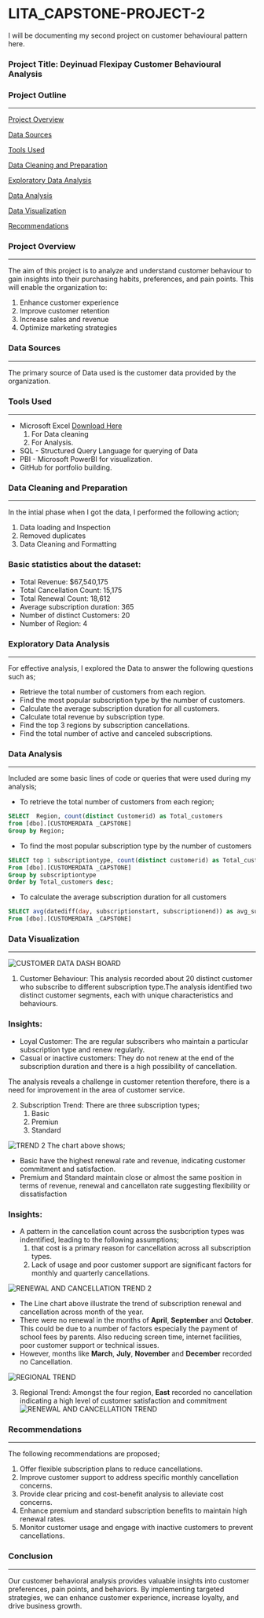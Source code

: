 # LITA_CAPSTONE-PROJECT-2
I will be documenting  my second project on customer behavioural pattern here.

### Project Title: Deyinuad Flexipay Customer Behavioural Analysis

### Project Outline
---

[Project Overview](#project-overview)

[Data Sources](#data-sources)

[Tools Used](#tools-used)

[Data Cleaning and Preparation](#data-cleaning-and-preparation)

[Exploratory Data Analysis](#exploratory-data-analysis)

[Data Analysis](#data-analysis)

[Data Visualization](#data-visualization)

[Recommendations](#recommendations)



### Project Overview
---
The aim of this project is to analyze and understand customer behaviour to gain insights into their purchasing habits, preferences, and pain points. This will enable the organization to:
 1. Enhance customer experience
 2. Improve customer retention
 3. Increase sales and revenue
 4. Optimize marketing strategies

### Data Sources
---
The primary source of Data used is the customer data provided by the organization.

### Tools Used
---
- Microsoft Excel [Download Here](https://1drv.ms/x/c/aad348901d0848c9/EVv2v2mzdsVEgBKDRT5cED4Bf0CpP803ccyhAtIAQ2wbgg)
  1. For Data cleaning
  2. For Analysis.
- SQL - Structured Query Language for querying of Data
- PBI - Microsoft PowerBI for visualization.
- GitHub for portfolio building.

### Data Cleaning and Preparation
---
 In the intial phase when I got the data, I performed the following action;
  1. Data loading and Inspection
  2. Removed duplicates
  3. Data Cleaning and Formatting

### Basic statistics about the dataset:
- Total Revenue: $67,540,175
- Total Cancellation Count: 15,175
- Total Renewal Count: 18,612
- Average subscription duration: 365
- Number of distinct Customers: 20
- Number of Region: 4

### Exploratory Data Analysis
---
For effective analysis, I explored the Data to answer the following questions such as;
 - Retrieve the total number of customers from each region.
 - Find the most popular subscription type by the number of customers.
 - Calculate the average subscription duration for all customers.
 - Calculate total revenue by subscription type.
 - Find the top 3 regions by subscription cancellations.
 - Find the total number of active and canceled subscriptions.
   
### Data Analysis
---
Included are some basic lines of code or queries that were used during my analysis;  

 - To retrieve the total number of customers from each region;

```SQL
SELECT  Region, count(distinct Customerid) as Total_customers 
from [dbo].[CUSTOMERDATA _CAPSTONE]
Group by Region;
```

 - To find the most popular subscription type by the number of customers

```SQL
SELECT top 1 subscriptiontype, count(distinct customerid) as Total_customers
From [dbo].[CUSTOMERDATA _CAPSTONE]
Group by subscriptiontype 
Order by Total_customers desc;
```

 - To calculate the average subscription duration for all customers
```SQL
SELECT avg(datediff(day, subscriptionstart, subscriptionend)) as avg_subscription_duration
From [dbo].[CUSTOMERDATA _CAPSTONE]
```


### Data Visualization
---
![CUSTOMER DATA DASH BOARD](https://github.com/user-attachments/assets/1f7bccfd-f910-43d2-ac0c-62620b3998e0)
1. Customer Behaviour: This analysis recorded about 20 distinct customer who subscribe to different subscription type.The analysis identified two distinct customer segments, each with unique characteristics and behaviours.
    
### Insights:
 - Loyal Customer: The are regular subscribers who maintain a particular subscription type and renew regularly.
 - Casual or inactive customers: They do not renew at the end of the subscription duration and there is a high possibility of cancellation.
   
The analysis reveals a challenge in customer retention therefore, there is a need for improvement in the area of customer service.

2. Subscription Trend: There are three subscription types;
      1. Basic
      2. Premiun
      3. Standard
   
![TREND 2](https://github.com/user-attachments/assets/40aae385-1e00-454f-98b0-7cc78470815f)
The chart above shows;
  - Basic have the highest renewal rate and revenue, indicating customer commitment and satisfaction.
  - Premium and Standard maintain close or almost the same position in terms of revenue, renewal and cancellaton rate suggesting flexibility or dissatisfaction
  
### Insights:
  - A pattern in the cancellation count across the susbcription types was indentified, leading to the following assumptions;
       1. that cost is a primary reason for cancellation across all subscription types.
       2. Lack of usage and poor customer support are significant factors for monthly and quarterly cancellations.

  ![RENEWAL AND CANCELLATION TREND 2](https://github.com/user-attachments/assets/b37f8a64-5ae3-4b8d-9c32-a21593330a8d)

   - The Line chart above illustrate the trend of subscription renewal and cancellation across month of the year.
   - There were no renewal in the months of **April**, **September** and **October**. This could be due to a number of factors especially the payment of school fees by parents. Also reducing screen time, 
      internet facilities, poor customer support or technical issues.
   - However, months like **March**, **July**, **November** and **December** recorded no Cancellation. 
          
 ![REGIONAL TREND](https://github.com/user-attachments/assets/7ea7ee51-499e-4db2-980b-ba99c93b3eef)

3. Regional Trend: Amongst the four region, **East** recorded no cancellation indicating a high level of customer satisfaction and commitment
![RENEWAL AND CANCELLATION TREND](https://github.com/user-attachments/assets/1a880dee-b5ae-42d3-849e-92e291395a6c)


### Recommendations
---
The following recommendations are proposed; 
1. Offer flexible subscription plans to reduce cancellations.
2. Improve customer support to address specific monthly cancellation concerns.
3. Provide clear pricing and cost-benefit analysis to alleviate cost concerns.
4. Enhance premium and standard subscription benefits to maintain high renewal rates.
5. Monitor customer usage and engage with inactive customers to prevent cancellations.

### Conclusion
---
Our customer behavioral analysis provides valuable insights into customer preferences, pain points, and behaviors. By implementing targeted strategies, we can enhance customer experience, increase loyalty, and drive business growth.















